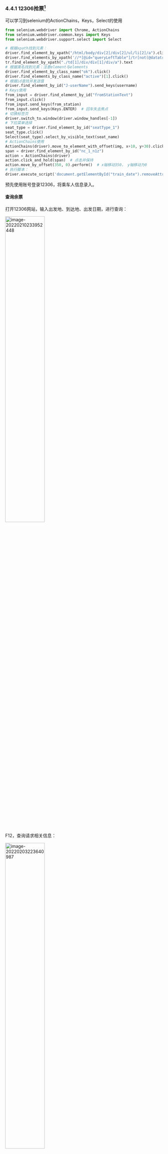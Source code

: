 ### 4.4.1 12306抢票[^1]

可以学习到selenium的ActionChains，Keys，Select的使用

```python
from selenium.webdriver import Chrome, ActionChains    
from selenium.webdriver.common.keys import Keys
from selenium.webdriver.support.select import Select

# 根据xpath找到元素：
driver.find_element_by_xpath("/html/body/div[2]/div[2]/ul/li[2]/a").click()
driver.find_elements_by_xpath('//*[@id="queryLeftTable"]/tr[not(@datatran)]')
tr.find_element_by_xpath("./td[1]/div/div[1]/div/a").text
# 根据类名找到元素：注意element与elements
driver.find_element_by_class_name("ok").click()
driver.find_elements_by_class_name("active")[1].click()
# 根据id查找并发送值
driver.find_element_by_id("J-userName").send_keys(username)
# Keys使用
from_input = driver.find_element_by_id("fromStationText")
from_input.click()
from_input.send_keys(from_station)
from_input.send_keys(Keys.ENTER)  # 回车失去焦点
# 切换标签页
driver.switch_to.window(driver.window_handles[-1])
# 下拉菜单选择
seat_type = driver.find_element_by_id("seatType_1")
seat_type.click()
Select(seat_type).select_by_visible_text(seat_name)
# ActionChains使用
ActionChains(driver).move_to_element_with_offset(img, x+10, y+30).click().perform()
span = driver.find_element_by_id("nc_1_n1z")
action = ActionChains(driver)
action.click_and_hold(span)  # 点击并保持
action.move_by_offset(350, 0).perform()  # x轴移动350， y轴移动为0
# 执行脚本：
driver.execute_script('document.getElementById("train_date").removeAttribute("autocomplete")')  # 取消标签只读模式
```



预先使用账号登录12306，将乘车人信息录入。

#### 查询余票

打开12306网站，输入出发地、到达地、出发日期，进行查询：

<img src="https://1001-1308754723.cos.ap-shanghai.myqcloud.com/image-20220210233952448.png" alt="image-20220210233952448" width="50%" />

F12，查询请求相关信息：

<img src="https://1001-1308754723.cos.ap-shanghai.myqcloud.com/image-20220203223640987.png" alt="image-20220203223640987" width="50%" />

可以看到请求的URL为：

https://kyfw.12306.cn/otn/leftTicket/queryA?leftTicketDTO.train_date=2022-02-10&leftTicketDTO.from_station=SHH&leftTicketDTO.to_station=HHC&purpose_codes=ADULT

其中leftTicketDTO.train_date=`2022-02-10`，出发日期即为输入日期，但&leftTicketDTO.from_station=`SHH`&leftTicketDTO.to_station=`HHC`中的出发地和到达地却不是输入汉字而变为字母代号，所以需要把输入汉字转换为字母代号。往上查看，可以看到有`station_name.js`和`favorite_name.js`两个js文件，都是处理站名转换的。其请求URL为：

https://kyfw.12306.cn/otn/resources/js/framework/station_name.js?station_version=1.9226

https://kyfw.12306.cn/otn/resources/js/framework/favorite_name.js

有了URL就可以发请求进行站名转换了，得到应答为：

```
var station_names ='@bjb|北京北|VAP|beijingbei|bjb|0@bjd|北京东|BOP|beijingdong|bjd|1@bji|北京|BJP|beijing|bj|2@bjn|北京南|VNP|beijingnan|bjn|3@bjx|北京西|BXP|beijingxi|bjx|4
...
```

 可见用`@`和`|` split后就可以得到转换对应，填入查询请求URL，开始进行余票查询，得到应答：

```
['jqez6%2B4XWDs2BkXxnOLS%2FoMal6q5kxAGCRf3ucl8D%2Fe0rSllnpdy%2BJ5AZQmQNnwTIFPIa9aeaQhB%0AweCKImEsSgyNkDwaMx3ZlvjqgzdGsE5aPuYzcOzDM5ghfQVn%2Buk7ek1hHvUIw%2BB7MB6wYsSNZgWn%0AVGivkfVeGI9H5sDvayZXW3sonXQZdanfG%2F0LoZvA3HzAoK%2FS4Az1xK4RWUSZtjyYrw2rzoI%2FZSgZ%0AadRBQdH6PaXbSDKaTsxDxveQxxWVITH9X7D%2F1MhKORonhq4wqst0i75qWwNXrn4teRvjbJaNClRM%0AoCosWjoOY2L9H1jfolcA%2FrTR5PXr2uWVPqOgZw%3D%3D|预订|550000Z26808|Z268|SHH|HHC|SHH|HHC|14:54|17:18|26:24|Y|jqkA2LLJoebavG0QdGEYc2Cak3lym2tgCsL6VQIeNrfxyob1SYKpvcZp1m659Rz8hHKF%2FmWd5ik%3D|20220211|3|H1|01|28|1|0||无||14|||无||10|无|||||60403010W0|64311|1|1||61274500004068750014304345001010254500001025453000|0|||||1|#0#0#0||7', 
...
```

可以看出`Z268|SHH|HHC|SHH|HHC|14:54|17:18|26:24`，第3项为车次，第8，9，10项分别是出发时间、到达时间、历时时长。但其后的信息很难看出商务座、一等座、硬卧等的对应，在js代码找了一会没搞明白。对应实际查询显示应该能找出对应关系但笨拙又费时，就百度了一下别人的实现，找到了对应：

```python
			seat = {
                        21:'高级软卧',
                        23:'软卧',
                        26:'无座',
                        28:'硬卧',
                        29:'硬座',
                        30:'二等座',
                        31:'一等座',
                        32:'商务座',
                        33:'动卧'
                    }
```

这样解析响应可以得到余票查询结果：

```
2022-02-11 上海->呼和浩特 查询成功!
 
Z268车次还有余票.
出发时间:14:54 到达时间:17:18 历时时长:26:24 软卧:有14张票 硬卧:有10张票 

Z282车次还有余票.
出发时间:19:29 到达时间:20:07 历时时长:24:38 软卧:有7张票 硬卧:有票 硬座:有票 

Z282车次还有余票.
出发时间:19:29 到达时间:20:42 历时时长:25:13 软卧:有7张票 硬卧:有票 硬座:有票
```



#### 模拟登录

1. 通过selemium打开一个登录浏览窗口
2. 防止12306禁止selemium

实际操作登录，记录过程如下：

1. 点击账号登录，输入用户名密码
2. ~~保存图片验证码~~(以前12306有，现在好像没有了，不知是不是访问多了才会出现)
3. ~~识别验证码的图片~~
4. 模拟点击效果，立即登录
7. 弹出滑动验证码，破解，完成登录

**1.通过selemium打开一个登录浏览窗口**

https://kyfw.12306.cn/otn/resources/login.html

<img src="https://1001-1308754723.cos.ap-shanghai.myqcloud.com/image-20220209123057745.png" alt="image-20220209123057745" width="50%" />

遇到了“selenium.common.exceptions.WebDriverException: Message: ‘chromedriver...”的异常，是Chrome驱动不匹配所致，Baidu搜索搞定。

```python
    # 1. 通过selemium打开一个登录浏览窗口
    driver = Chrome()
    driver.maximize_window()
    driver.get("https://kyfw.12306.cn/otn/resources/login.html")
```



**2.防止12306禁止selemium**

```python
    # 2. 防止12306禁止selemium
    script = "Object.defineProperty(navigator, 'webdriver', {get:()=>undefined,});"
    driver.execute_script(script)
```



**3.点击账号登录，输入用户名密码**

F12，找到用户名框，密码框，立即登录按钮等id：

<img src="https://1001-1308754723.cos.ap-shanghai.myqcloud.com/image-20220209142208135.png" alt="image-20220209142208135" width="50%" />

```python
    # 3. 点击账号登录，输入用户名密码
    # 输入账号密码
    driver.find_element_by_id("J-userName").send_keys(username)
    time.sleep(1)
    driver.find_element_by_id("J-password").send_keys(password)
    time.sleep(1)
```



**4.保存图片验证码**[^2]

F12，找到图片的id，根据src属性的url，将图片base64解密后保存为文件，供第三方接口识别。

<img src="https://1001-1308754723.cos.ap-shanghai.myqcloud.com/image-20220209153856433.png" alt="image-20220209153856433" width="30%" />



<img src="https://1001-1308754723.cos.ap-shanghai.myqcloud.com/image-20220209153014789.png" width="50%" />

```python
    # 4. 保存图片验证码
    # img = driver.find_element_by_id("J-loginImg")
    # pic_url = img.get_attribute("src")
    # pic = base64.b64decode(pic_url.split(',')[1])  # 去除逗号前的"data:image/jpg;base64," 无用数据
    # with open("pic.png","wb") as f:
    #     f.write(pic)
```



**5.识别验证码的图片**

将保存图片发给第三方接口识别，会返回正确图片的序号。根据序号及每张图片的坐标，正确点击通过图片验证。

```python
    # 5. 识别验证码的图片
    # answer_list = discern_captcha()
    # for l in answer_list:
    #     x = l[0]
    #     y = l[1]
    #
    #     ActionChains(driver).move_to_element_with_offset(img, x+10, y+30).click().perform()
    #     time.sleep(1)

def discern_captcha():
    ''' 通过第三方接口识别图片验证码 '''

    url_captcha = "http://littlebigluo.qicp.net:47720/"
    files = {
        "pic_xxfile": open("pic.png", "rb")
    }

    res = requests.post(url=url_captcha, files=files, verify=False)
    img_num = re.search("<B>(.*?)</B>", res).group(1).replace(" ",",")

    img_num_list = img_num.split(",")
    answer_list = []
    # 图片坐标
    coordinate = {
         '1': (31,35),
         '2': (116,46),
         '3': (191,24),
         '4': (243,50),
         '5': (22,114),
         '6': (117,94),
         '7': (167,120),
         '8': (251,105),
        }

    # 循环遍历，构建数据结构[[x1,y1], [x2,y2]...]
    for i in img_num_list:
        x_y = []
        x_y.append(coordinate[i][0])
        x_y.append(coordinate[i][1])
        answer_list.append(x_y)

    return answer_list
```



**6.模拟点击效果，立即登录**

F12，找到立即登录按钮的id，模拟点击登录。

<img src="https://1001-1308754723.cos.ap-shanghai.myqcloud.com/image-20220209200216440.png" alt="image-20220209200216440" width="50%" />

```python
    # 6. 模拟点击效果，立即登录
    driver.find_element_by_id("J-login").click()
    time.sleep(3)
```



**7.弹出滑动验证码，破解，完成登录**

F12，找到滑动块id，点击拖拽到最后，完成登录。

<img src="https://1001-1308754723.cos.ap-shanghai.myqcloud.com/image-20220209200709769.png" alt="image-20220209200709769" width="50%" />

拖拽距离：

<img src="https://1001-1308754723.cos.ap-shanghai.myqcloud.com/image-20220209200838718.png" alt="image-20220209200838718" width="30%" />

```python
    # 7. 弹出滑动验证码，破解，完成登录
    span = driver.find_element_by_id("nc_1_n1z")
    action = ActionChains(driver)
    action.click_and_hold(span)
    action.move_by_offset(350, 0).perform()  # x轴移动350， y轴移动为0
    time.sleep(5)
```



#### 进行订票

实际操作，记录操作步骤：

1. 关闭疫情弹窗
2. 点击首页
3. 输入购票信息（出发地，到达地，日期）
4. 点击查询并切换到新的标签页
5. ~~确认弹窗~~（最新版本没有了）
6. 选择自己想要的班次，默认使用第二个
7. 选择乘车人
8. 选择席别下拉框，选择想要的席位
9. 提交订单
10. 确认订单并关闭弹窗（至此订单成功，请在半小时内完成出票）

**1.关闭疫情弹窗**

F12，找到弹窗确定按钮id，点击。

<img src="https://1001-1308754723.cos.ap-shanghai.myqcloud.com/image-20220209224429807.png" alt="image-20220209224429807" width="50%" />

```python
    # 1). 关闭疫情弹窗
    driver.find_element_by_class_name("ok").click()
```



**2.点击首页**

```python
    # 2). 点击首页
    driver.find_element_by_id("J-index").click()
```



**3.输入购票信息（出发地，到达地，日期）**

输入出发地，到达地，出发日期。其中出发日期是只读，需要先去除其只读属性再发送值。

<img src="https://1001-1308754723.cos.ap-shanghai.myqcloud.com/image-20220209230248742.png" alt="image-20220209230248742" width="50%" />

```python
    # 3). 输入购票信息（出发地，到达地，日期）
    # 输入出发地
    from_input = driver.find_element_by_id("fromStationText")
    from_input.click()
    from_input.send_keys(from_station)
    from_input.send_keys(Keys.ENTER)  # 回车失去焦点
    time.sleep(1)
    # 输入到达地
    to_input = driver.find_element_by_id("toStationText")
    to_input.click()
    to_input.send_keys(to_station)
    to_input.send_keys(Keys.ENTER)
    time.sleep(1)
    # 输入日期
    driver.execute_script('document.getElementById("train_date").removeAttribute("autocomplete")')  # 取消标签只读模式
    date_input = driver.find_element_by_id("train_date")
    date_input.clear()
    date_input.click()
    date_input.send_keys(date)
    # 回车无法失去焦点，想办法：点击”车票“让其失去焦点
    driver.find_elements_by_class_name("active")[1].click()
    time.sleep(1)
```



**4.点击查询（切换到新的标签页）**

点击查询按钮，会切换到一个新标签页。

```python
    # 4). 点击查询（切换到新的标签页）
    driver.find_element_by_id("search_one").click()
    time.sleep(1)
    # 打开一个新页面，窗口需要切换
    driver.switch_to.window(driver.window_handles[-1])
    time.sleep(1)
```



~~**5.确认弹窗**~~



**6.选择自己想要的班次，默认使用第二个**

```python
    # 6). 选择自己想要的班次，默认使用第二个
    driver.find_elements_by_class_name("btn72")[1].click()
```

**7.选择乘车人**

```python
# 7). 选择乘车人
# driver.find_element_by_id("normalPassenger_0").click()
driver.find_element_by_xpath("//div//ul[@id='normal_passenger_id']//li//label[contains(text(), %s)]" %name).click()
```



**8.选择席别下拉框，选择想要的席位**

```python
    # 8). 选择席别下拉框，选择想要的席位
    seat_type = driver.find_element_by_id("seatType_1")
    seat_type.click()
    
    Select(seat_type).select_by_visible_text(seat_name)
```



**9.提交订单**

```python
    # 9). 提交订单
    driver.find_element_by_id("submitOrder_id").click()
```



**10.确认订单并关闭弹窗**

<img src="https://1001-1308754723.cos.ap-shanghai.myqcloud.com/image-20220210101035770.png" alt="image-20220210101035770" width="50%" />

```python
    # 10). 确认订单并关闭弹窗（至此订单成功，请在半小时内完成出票）
    driver.find_element_by_id("qr_submit_id").click()
```



[完整代码实现：12306.py]()



#### References

[^1]: 陈涛视频
[^2]: https://www.10qianwan.com/articledetail/746462.html 《Python爬虫学习（八）识别12306的验证码信息》



网上使用第三方接口识别验证码案例：

```python
# 利用requests和selenium实现调用接口识别验证码并登陆12306

import base64
import re
import time
 
import requests
from selenium import webdriver
from selenium.webdriver import ActionChains
from selenium.webdriver.common.by import By
from selenium.webdriver.support.wait import WebDriverWait
from selenium.webdriver.support import expected_conditions as EC
 
 
class Login(object):
    def __init__(self, username, password):
        # 图片验证码坐标
        self.coordinate = [[-105, -20], [-35, -20], [40, -20], [110, -20], [-105, 50], [-35, 50], [40, 50], [110, 50]]
        self.username = username
        self.password = password
    def login(self):
        # 初始化浏览器对象
        driver = webdriver.Chrome()
        # 12306登陆页面
        login_url = "https://kyfw.12306.cn/otn/resources/login.html"
        # 设置浏览器长宽
        driver.set_window_size(1200, 900)
        # 打开登陆页面
        driver.get(login_url)
        # 找到账号登陆按钮
        account = driver.find_element_by_class_name("login-hd-account")
        # 点击按钮
        account.click()
        # 找到用户名输入框
        userName = driver.find_element_by_id("J-userName")
        # 输入用户名
        userName.send_keys(self.username)
        # 找到密码输入框
        passWord = driver.find_element_by_id("J-password")
        # 输入密码
        passWord.send_keys(self.password)
        self.driver = driver
 
    def getVerifyImage(self):
        try:
            # 找到图片验证码标签
            img_element = WebDriverWait(self.driver, 100).until(
                EC.presence_of_element_located((By.ID, "J-loginImg"))
            )
 
        except Exception as e:
            print(u"验证码图片未加载！")
        # 获取图片验证码的src属性，就是图片base64加密后的数据
        base64_str = img_element.get_attribute("src").split(",")[-1]
        # base64解码得到图片的数据
        imgdata = base64.b64decode(base64_str)
        # 存入img.jpg
        with open('img.jpg', 'wb') as file:
            file.write(imgdata)
        self.img_element = img_element
 
    def getVerifyResult(self):
        # 12306验证码识别网址
        url = "http://littlebigluo.qicp.net:47720/"
        # 发送post请求把图片数据带上
        response = requests.request("POST", url, data={"type": "1"}, files={'pic_xxfile': open('img.jpg', 'rb')})
        result = []
        print(response.text)
        # 返回识别结果
        for i in re.findall("<B>(.*)</B>", response.text)[0].split(" "):
            result.append(int(i) - 1)
        self.result = result
        print(result)
 
    def moveAndClick(self):
        try:
            # 创建鼠标对象
            Action = ActionChains(self.driver)
            for i in self.result:
                # 根据获取的结果取坐标选择图片并点击
                Action.move_to_element(self.img_element).move_by_offset(self.coordinate[i][0],
                                                                        self.coordinate[i][1]).click()
            Action.perform()
        except Exception as e:
            print(e)
 
    def submit(self):
        # 点击登陆按钮
        self.driver.find_element_by_id("J-login").click()
 
    def __call__(self):
        self.login()
        time.sleep(3)
        self.getVerifyImage()
        time.sleep(1)
        self.getVerifyResult()
        time.sleep(1)
        self.moveAndClick()
        time.sleep(1)
        self.submit()
        time.sleep(1000)
 
 
if __name__ == '__main__':
    # 用户名和密码
    username = '******'
    password = '******'
    Login(username, password)()
```



```python
# 调用第三方接口识别12306验证码并自动登陆
import time
import json
import base64
import random
import requests
from bs4 import BeautifulSoup
 
def get_pic_point(image):
    
    point_map = {
        '1': '37,46',
         '2': '110,46',
         '3': '181,46',
         '4': '253,46',
         '5': '37,116',
         '6': '110,116',
         '7': '181,116',
         '8': '253,116',
        }
    
    url= "http://littlebigluo.qicp.net:47720/"
    headers   = {'User-Agent': 'Mozilla/5.0 (Windows NT 10.0; WOW64) AppleWebKit/537.36 (KHTML, like Gecko) Chrome/67.0.3396.99 Safari/537.36',}
    files={'pic_xxfile':('image.png',image,'image/png'),}
    
    res=requests.post(url,headers = headers,files=files)
    if res.status_code == 200:
        soup = BeautifulSoup(res.text,'lxml')
        points = soup.select_one('font').text
        return ','.join([point_map[point] for point in points.split()])
    else:
        return None
 
 
def get_point_360(imgbase64):
    url       = "http://60.205.200.159/api"
    headers   = {'User-Agent': 'Mozilla/5.0 (Windows NT 10.0; WOW64) AppleWebKit/537.36 (KHTML, like Gecko) Chrome/67.0.3396.99 Safari/537.36',}
    data      = {"base64":imgbase64,}
    res       = requests.post(url,headers = headers,json = data).json()
    check     = res['check']
    data      = {
        '=':'',
        'check':check,
        'img_buf':imgbase64,
        'logon':1,
        'type':'D',}
    url = "http://check.huochepiao.360.cn/img_vcode"
    res =  requests.post(url,json = data,headers = headers).json()
    res = res['res']
    res = res.replace('(','')
    res = res.replace(')','')
    return res
 
 
def check_captcha():
    captcha_url = 'https://kyfw.12306.cn/passport/captcha/captcha-image64'
 
    headers   = {
            'Host': 'kyfw.12306.cn',
            'Referer': 'https://kyfw.12306.cn/otn/leftTicket/init',
            'User-Agent': 'Mozilla/5.0 (Windows NT 6.1; WOW64) AppleWebKit/537.36 (KHTML, like Gecko) Chrome/55.0.2883.87 Safari/537.36',
            }
    
    random_data = random.random()
 
    session = requests.Session()
 
    params = {
        'login_site':'E',
        'module':'login',
        'rand':'sjrand',
        '_':random_data,
        }
    response = session.get(captcha_url,params = params,headers = headers)
    try:
        data = response.json()
        img_base64 = data['image']
    except:
        print ("验证码获取失败!")
        return
    
    #points = get_point_360(img_base64)
    points = get_pic_point(base64.b64decode(img_base64))
    params.pop('module')
    params['_'] = int(1000 * time.time())
    params['answer'] = points
    
    check_captcha = 'https://kyfw.12306.cn/passport/captcha/captcha-check'
    response = session.get(check_captcha,params = params,headers = headers)
 
    data = response.json()
    if data['result_code'] != '4':
        print ("验证码识别失败!")
        return
    
    form_data = {  
            'username': "*************",   #12306账号
            'password': "*************",   #12306密码
            'appid': 'otn'
            }
    login_url = 'https://kyfw.12306.cn/passport/web/login'
    response = session.post(login_url, data = form_data)
    res = response.json()
    if res["result_code"] == 0:
        uamtk_url = 'https://kyfw.12306.cn/passport/web/auth/uamtk'
        response = session.post(uamtk_url, data={'appid': 'otn'})
        res = response.json()
        if res["result_code"] == 0:
            check_token_url = 'https://kyfw.12306.cn/otn/uamauthclient'
            response = session.post(check_token_url, data={'tk': res['newapptk']})
            data = response.json()
            print ("{0}!欢迎你:{1}!".format(data['result_message'],data['username']))
    
if __name__ == '__main__':
   check_captcha()

```

python selenium自动化屏蔽chrome“正受到自动化测试软件的控制”、“开发者模式”、“保存密码提示”：

```python
from selenium import webdriver

option = webdriver.ChromeOptions()
#屏蔽自动化受控提示 && 开发者提示
option.add_experimental_option("excludeSwitches", ['enable-automation', 'load-extension'])

# 屏蔽'保存密码'提示框
prefs = {}
prefs["credentials_enable_service"] = False
prefs["profile.password_manager_enabled"] = False

option.add_experimental_option("prefs", prefs)
driver = webdriver.Chrome(options=option)
```

